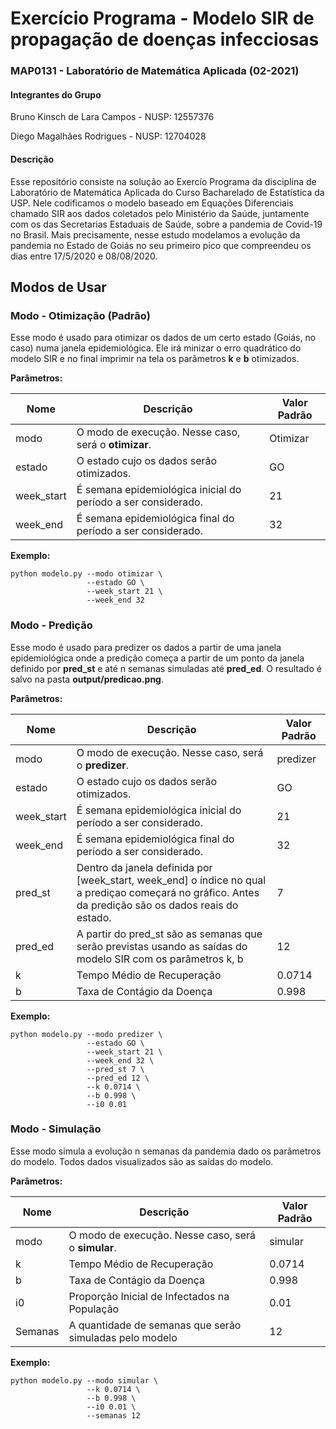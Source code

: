# Exercício Programa -  Modelo SIR de propagação de doenças infecciosas

### MAP0131 - Laboratório de Matemática Aplicada (02-2021)

#### Integrantes do Grupo

Bruno Kinsch de Lara Campos - NUSP: 12557376

Diego Magalhães Rodrigues - NUSP: 12704028

#### Descrição

Esse repositório consiste na solução ao Exercío Programa da disciplina de Laboratório de Matemática Aplicada do Curso Bacharelado de Estatística da USP. Nele codificamos o modelo baseado em Equações Diferenciais chamado SIR aos dados coletados pelo Ministério da Saúde, juntamente com os das Secretarias Estaduais de Saúde, sobre a pandemia de Covid-19 no Brasil. Mais precisamente, nesse estudo modelamos a evolução da pandemia no Estado de Goiás no seu primeiro pico que compreendeu os dias entre 17/5/2020 e 08/08/2020.


## Modos de Usar

### Modo - Otimização (Padrão)

Esse modo é usado para otimizar os dados de um certo estado (Goiás, no caso) numa janela epidemiológica. Ele irá minizar o erro quadrático do modelo SIR e no final imprimir na tela os parâmetros **k** e **b** otimizados.

**Parâmetros:**

| Nome       | Descrição                                                    | Valor Padrão |
| ---------- | ------------------------------------------------------------ | ------------ |
| modo       | O modo de execução. Nesse caso, será o **otimizar**.         | Otimizar     |
| estado     | O estado cujo os dados serão otimizados.                     | GO           |
| week_start | É semana epidemiológica inicial do período a ser considerado. | 21           |
| week_end   | É semana epidemiológica final do período a ser considerado.  | 32           |

**Exemplo:**

```
python modelo.py --modo otimizar \
                 --estado GO \
                 --week_start 21 \
                 --week_end 32
```

### Modo - Predição

Esse modo é usado para predizer os dados a partir de uma janela epidemiológica onde a predição começa a partir de um ponto da janela definido por **pred_st** e até n semanas simuladas até **pred_ed**. O resultado é salvo na pasta **output/predicao.png**.

**Parâmetros:**

| Nome       | Descrição                                                    | Valor Padrão |
| ---------- | ------------------------------------------------------------ | ------------ |
| modo       | O modo de execução. Nesse caso, será o **predizer**.         | predizer     |
| estado     | O estado cujo os dados serão otimizados.                     | GO           |
| week_start | É semana epidemiológica inicial do período a ser considerado. | 21           |
| week_end   | É semana epidemiológica final do período a ser considerado.  | 32           |
| pred_st    | Dentro da janela definida por [week_start, week_end] o índice no qual a prediçao começará no gráfico. Antes da predição são os dados reais do estado. | 7            |
| pred_ed    | A partir do pred_st são as semanas que serão previstas usando as saídas do modelo SIR com os parâmetros k, b | 12           |
| k          | Tempo Médio de Recuperação                                   | 0.0714       |
| b          | Taxa de Contágio da Doença                                   | 0.998        |

**Exemplo:**

```
python modelo.py --modo predizer \
                 --estado GO \
                 --week_start 21 \
                 --week_end 32 \
                 --pred_st 7 \
                 --pred_ed 12 \
                 --k 0.0714 \
                 --b 0.998 \
                 --i0 0.01
```

### Modo - Simulação

Esse modo simula a evolução n semanas da pandemia dado os parâmetros do modelo. Todos dados visualizados são as saídas do modelo.

**Parâmetros:**

| Nome    | Descrição                                               | Valor Padrão |
| ------- | ------------------------------------------------------- | ------------ |
| modo    | O modo de execução. Nesse caso, será o **simular**.     | simular      |
| k       | Tempo Médio de Recuperação                              | 0.0714       |
| b       | Taxa de Contágio da Doença                              | 0.998        |
| i0      | Proporção Inicial de Infectados na População            | 0.01         |
| Semanas | A quantidade de semanas que serão simuladas pelo modelo | 12           |

**Exemplo:**

```
python modelo.py --modo simular \
                 --k 0.0714 \
                 --b 0.998 \
                 --i0 0.01 \
                 --semanas 12
```
